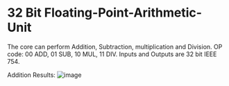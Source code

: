 # 32 Bit Floating-Point-Arithmetic-Unit
The core can perform Addition, Subtraction, multiplication and Division. OP code: 00 ADD, 01 SUB, 10 MUL, 11 DIV.
Inputs and Outputs are 32 bit IEEE 754.

Addition Results:
![image](https://github.com/user-attachments/assets/d139d1e3-8147-485e-85e1-e011d36d8fde)
